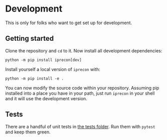 # Development

This is only for folks who want to get set up for development.

## Getting started

Clone the repository and `cd` to it.
Now install all development dependencies:

```
python -m pip install iprecon[dev]
```

Install yourself a local version of `iprecon` with:

```
python -m pip install -e .
```

You can now modify the source code within your repository.
Assuming pip installed into a place you have in your path,
just run `iprecon` in your shell and it will use the development version.

## Tests

There are a handful of unit tests in [the tests folder](./tests).
Run them with `pytest` and keep them green.

